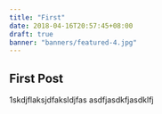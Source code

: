 ```yaml
---
title: "First"
date: 2018-04-16T20:57:45+08:00
draft: true
banner: "banners/featured-4.jpg"
---
```

## First Post
1skdjflaksjdfaksldjfas
asdfjasdkfjasdklfj


